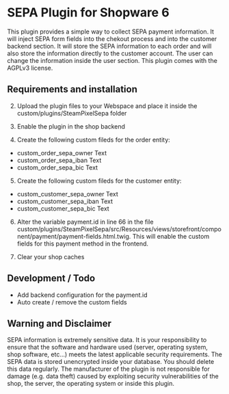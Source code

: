 # SEPA Plugin for Shopware 6
This plugin provides a simple way to collect SEPA payment information. It will inject SEPA form fields into the chekout process and into the customer backend section. It will store the SEPA information to each order and will also store the information directly to the customer account. The user can change the information inside the user section. This plugin comes with the AGPLv3 license.

## Requirements and installation

2. Upload the plugin files to your Webspace and place it inside the custom/plugins/SteamPixelSepa folder
3. Enable the plugin in the shop backend

4. Create the following custom fileds for the order entity:
* custom_order_sepa_owner       Text
* custom_order_sepa_iban        Text
* custom_order_sepa_bic         Text

5. Create the following custom fileds for the customer entity:
* custom_customer_sepa_owner    Text
* custom_customer_sepa_iban     Text
* custom_customer_sepa_bic      Text

6. Alter the variable payment.id in line 66 in the file custom/plugins/SteamPixelSepa/src/Resources/views/storefront/component/payment/payment-fields.html.twig. This will enable the custom fields for this payment method in the frontend.

7. Clear your shop caches

## Development / Todo
* Add backend configuration for the payment.id
* Auto create / remove the custom fields

## Warning and Disclaimer
SEPA information is extremely sensitive data. It is your responsibility to ensure that the software and hardware used (server, operating system, shop software, etc...) meets the latest applicable security requirements. The SEPA data is stored unencrypted inside your database. You should delete this data regularly. The manufacturer of the plugin is not responsible for damage (e.g. data theft) caused by exploiting security vulnerabilities of the shop, the server, the operating system or inside this plugin.

